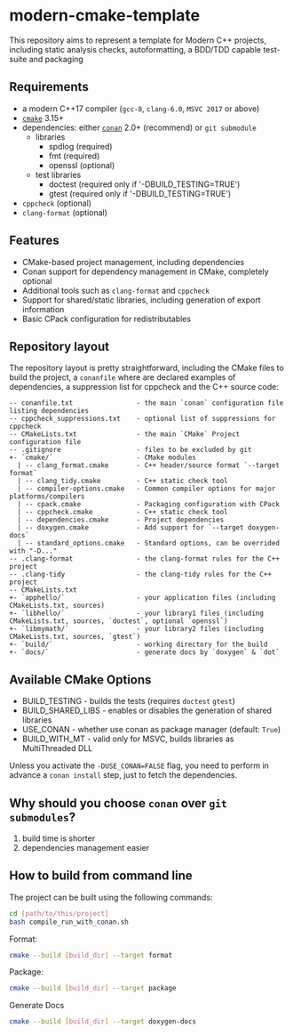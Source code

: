 # modern-cmake-template

This repository aims to represent a template for Modern C++ projects, including static analysis checks, autoformatting, a BDD/TDD capable test-suite and packaging

## Requirements

- a modern C++17 compiler (`gcc-8`, `clang-6.0`, `MSVC 2017` or above)
- [`cmake`](https://cmake.org) 3.15+
- dependencies: either [`conan`](https://conan.io) 2.0+ (recommend) or `git submodule`
  - libraries
    - spdlog (required)
    - fmt (required)
    - openssl (optional)
  - test libraries
    - doctest (required only if '-DBUILD_TESTING=TRUE')
    - gtest (required only if '-DBUILD_TESTING=TRUE')
- `cppcheck` (optional)
- `clang-format` (optional)

## Features

- CMake-based project management, including dependencies
- Conan support for dependency management in CMake, completely optional
- Additional tools such as `clang-format` and `cppcheck`
- Support for shared/static libraries, including generation of export information
- Basic CPack configuration for redistributables

## Repository layout

The repository layout is pretty straightforward, including the CMake files to build the project, a `conanfile` where are declared examples of dependencies, a suppression list for cppcheck and the C++ source code:

```plain
-- conanfile.txt                - the main `conan` configuration file listing dependencies
-- cppcheck_suppressions.txt    - optional list of suppressions for cppcheck
-- CMakeLists.txt               - the main `CMake` Project configuration file
-- .gitignore                   - files to be excluded by git
+- `cmake/`                     - CMake modules
  | -- clang_format.cmake       - C++ header/source format `--target format`
  | -- clang_tidy.cmake         - C++ static check tool
  | -- compiler-options.cmake   - Common compiler options for major platforms/compilers
  | -- cpack.cmake              - Packaging configuration with CPack
  | -- cppcheck.cmake           - C++ static check tool
  | -- dependencies.cmake       - Project dependencies
  | -- doxygen.cmake            - Add support for `--target doxygen-docs`
  | -- standard_options.cmake   - Standard options, can be overrided with "-D..."
-- .clang-format                - the clang-format rules for the C++ project
-- .clang-tidy                  - the clang-tidy rules for the C++ project
-- CMakeLists.txt
+- `apphello/`                  - your application files (including CMakeLists.txt, sources)
+- `libhello/`                  - your library1 files (including CMakeLists.txt, sources, `doctest`, optional `openssl`)
+- `libmymath/`                 - your library2 files (including CMakeLists.txt, sources, `gtest`)
+- `build/`                     - working directory for the build
+- `docs/`                      - generate docs by `doxygen` & `dot`
```

## Available CMake Options

- BUILD_TESTING - builds the tests (requires `doctest` `gtest`)
- BUILD_SHARED_LIBS - enables or disables the generation of shared libraries
- USE_CONAN - whether use conan as package manager (default: `True`)
- BUILD_WITH_MT - valid only for MSVC, builds libraries as MultiThreaded DLL

Unless you activate the `-DUSE_CONAN=FALSE` flag, you need to perform in advance a `conan install` step, just to fetch the dependencies.

## Why should you choose `conan` over `git submodules`?

1. build time is shorter
2. dependencies management easier

## How to build from command line

The project can be built using the following commands:

```bash
cd [path/to/this/project]
bash compile_run_with_conan.sh
```

Format:

```bash
cmake --build [build_dir] --target format
```

Package:

```bash
cmake --build [build_dir] --target package
```

Generate Docs

```bash
cmake --build [build_dir] --target doxygen-docs
```
